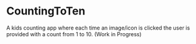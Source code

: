 # CountingToTen
A kids counting app where each time an image/icon is clicked the user is provided with a count from 1 to 10. (Work in Progress)
